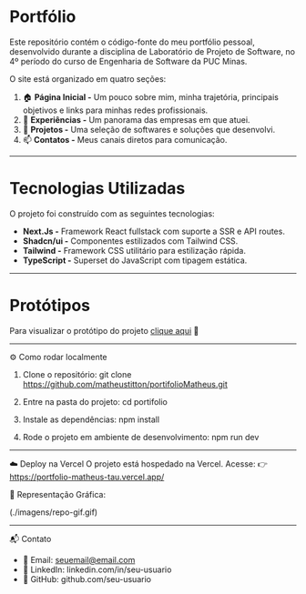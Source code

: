 # Portfólio
Este repositório contém o código-fonte do meu portfólio pessoal, desenvolvido durante a disciplina de Laboratório de Projeto de Software, no 4º período do curso de Engenharia de Software da PUC Minas.

O site está organizado em quatro seções:

 1. 🏠 **Página Inicial -** Um pouco sobre mim, minha trajetória, principais objetivos e links para minhas redes profissionais.
 2. 💼 **Experiências -** Um panorama das empresas em que atuei.
 3. 📂 **Projetos -** Uma seleção de softwares e soluções que desenvolvi.
 4. 📫 **Contatos -** Meus canais diretos para comunicação.

---

# Tecnologias Utilizadas
O projeto foi construído com as seguintes tecnologias:

- **Next.Js -** Framework React fullstack com suporte a SSR e API routes.
- **Shadcn/ui -** Componentes estilizados com Tailwind CSS.
- **Tailwind -** Framework CSS utilitário para estilização rápida.
- **TypeScript -** Superset do JavaScript com tipagem estática.

---

# Protótipos

Para visualizar o protótipo do projeto [clique aqui](./images/Protótipo.png) 🚀

---

⚙️ Como rodar localmente

1. Clone o repositório:
git clone https://github.com/matheustitton/portifolioMatheus.git


2. Entre na pasta do projeto:
cd portifolio

3. Instale as dependências:
npm install

4. Rode o projeto em ambiente de desenvolvimento:
npm run dev

---

☁️ Deploy na Vercel
O projeto está hospedado na Vercel.
Acesse: 👉 https://portfolio-matheus-tau.vercel.app/

📳 Representação Gráfica:

(./imagens/repo-gif.gif)

---

📬 Contato
 - 📧 Email: seuemail@email.com
 - 💼 LinkedIn: linkedin.com/in/seu-usuario
 - 🐙 GitHub: github.com/seu-usuario


